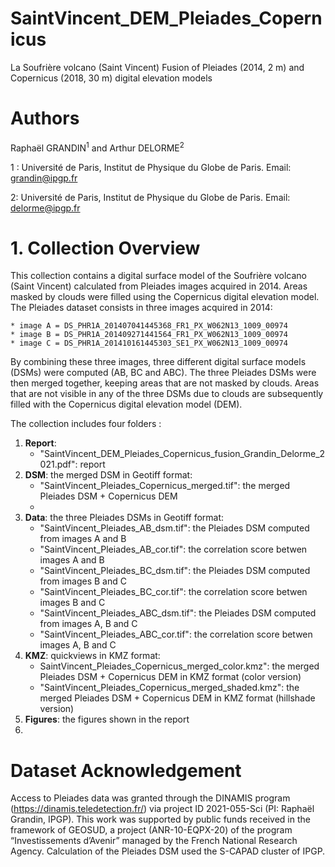 # SaintVincent_DEM_Pleiades_Copernicus
La Soufrière volcano (Saint Vincent) Fusion of Pleiades (2014, 2 m) and Copernicus (2018, 30 m) digital elevation models

# Authors

Raphaël GRANDIN<sup>1</sup> and Arthur DELORME<sup>2</sup>

1 : Université de Paris, Institut de Physique du Globe de Paris. Email: grandin@ipgp.fr

2: Université de Paris, Institut de Physique du Globe de Paris. Email: delorme@ipgp.fr

# 1. Collection Overview

This collection contains a digital surface model of the Soufrière volcano (Saint Vincent) calculated from Pleiades images acquired in 2014. Areas masked by clouds were filled using the Copernicus digital elevation model. The Pleiades dataset consists in three images acquired in 2014:

    * image A = DS_PHR1A_201407041445368_FR1_PX_W062N13_1009_00974 
    * image B = DS_PHR1A_201409271441564_FR1_PX_W062N13_1009_00974 
    * image C = DS_PHR1A_201410161445303_SE1_PX_W062N13_1009_00974

By combining these three images, three different digital surface models (DSMs) were computed (AB, BC and ABC). The three Pleiades DSMs were then merged together, keeping areas that are not masked by clouds. Areas that are not visible in any of the three DSMs due to clouds are subsequently filled with the Copernicus digital elevation model (DEM).

The collection includes four folders :

1. **Report**: 
    * "SaintVincent_DEM_Pleiades_Copernicus_fusion_Grandin_Delorme_2021.pdf": report
2. **DSM**: the merged DSM in Geotiff format:
    * "SaintVincent_Pleiades_Copernicus_merged.tif": the merged Pleiades DSM + Copernicus DEM
    * 
3. **Data**:  the three Pleiades DSMs in Geotiff format:
    * "SaintVincent_Pleiades_AB_dsm.tif": the Pleiades DSM computed from images A and B
    * "SaintVincent_Pleiades_AB_cor.tif": the correlation score betwen images A and B
    * "SaintVincent_Pleiades_BC_dsm.tif": the Pleiades DSM computed from images B and C
    * "SaintVincent_Pleiades_BC_cor.tif": the correlation score betwen images B and C
    * "SaintVincent_Pleiades_ABC_dsm.tif": the Pleiades DSM computed from images A, B and C
    * "SaintVincent_Pleiades_ABC_cor.tif": the correlation score betwen images A, B and C
4. **KMZ**: quickviews in KMZ format:
    * SaintVincent_Pleiades_Copernicus_merged_color.kmz": the merged Pleiades DSM + Copernicus
DEM in KMZ format (color version)
    * "SaintVincent_Pleiades_Copernicus_merged_shaded.kmz": the merged Pleiades DSM + Copernicus DEM in KMZ format (hillshade version)
5. **Figures**: the figures shown in the report
6. 

# Dataset Acknowledgement

Access to Pleiades data was granted through the DINAMIS program (https://dinamis.teledetection.fr/) via project ID 2021-055-Sci (PI: Raphaël Grandin, IPGP).
This work was supported by public funds received in the framework of GEOSUD, a project (ANR-10-EQPX-20) of the program “Investissements d’Avenir” managed by the French National Research Agency.
Calculation of the Pleiades DSM used the S-CAPAD cluster of IPGP.
